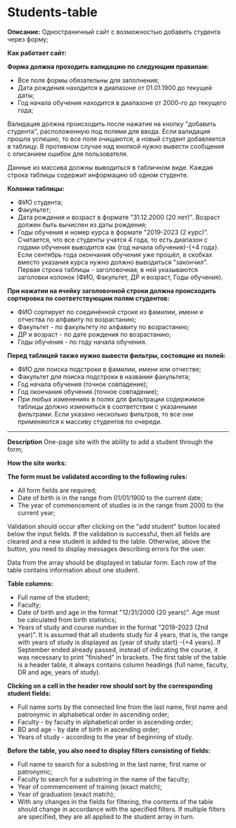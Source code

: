 # Students-table

**Описание:**
Одностраничный сайт с возможностью добавить студента через форму;

**Как работает сайт:**

**Форма должна проходить валидацию по следующим правилам:**
- Все поля формы обязательны для заполнения;
- Дата рождения находится в диапазоне от 01.01.1900 до текущей даты;
- Год начала обучения находится в диапазоне от 2000-го до текущего года;

Валидация должна происходить после нажатия на кнопку "добавить студента", расположенную под полями для ввода. Если валидация прошла успешно, то все поля очищаются, а новый студент добавляется в таблицу. В противном случае над кнопкой нужно вывести сообщения с описанием ошибок для пользователя.

Данные из массива должны выводиться в табличном виде. Каждая строка таблицы содержит информацию об одном студенте. 

**Колонки таблицы:**
- ФИО студента;
- Факультет;
- Дата рождения и возраст в формате "31.12.2000 (20 лет)". Возраст должен быть вычислен из даты рождения;
- Годы обучения и номер курса в формате "2019-2023 (2 курс)". Считается, что все студенты учатся 4 года, то есть диапазон с годами обучения выводится как {год начала обучения}-{+4 года}. Если сентябрь года окончания обучения уже прошёл, в скобках вместо указания курса нужно должно выводиться "закончил".
Первая строка таблицы - заголовочная, в ней указываются заголовки колонок (ФИО, Факультет, ДР и возраст, Годы обучения). 

**При нажатии на ячейку заголовочной строки должна происходить сортировка по соответствующим полям студентов:**
- ФИО сортирует по соединённой строке из фамилии, имени и отчества по алфавиту по возрастанию;
- Факультет - по факультету по алфавиту по возрастанию;
- ДР и возраст - по дате рождения по возрастанию;
- Годы обучения - по году начала обучения.

**Перед таблицей также нужно вывести фильтры, состоящие из полей:**
- ФИО для поиска подстроки в фамилии, имени или отчестве;
- Факультет для поиска подстроки в названии факультета;
- Год начала обучения (точное совпадение);
- Год окончания обучения (точное совпадение);
- При любых изменениях в полях для фильтрации содержимое таблицы должно измениться в соответствии с указанными фильтрами. Если указано несколько фильтров, то все они применяются к массиву студентов по очереди.

-----------------------------------------------------------------------------------------
**Description**
One-page site with the ability to add a student through the form;

**How the site works:**

**The form must be validated according to the following rules:**
- All form fields are required;
- Date of birth is in the range from 01/01/1900 to the current date;
- The year of commencement of studies is in the range from 2000 to the current year;

Validation should occur after clicking on the "add student" button located below the input fields. If the validation is successful, then all fields are cleared and a new student is added to the table. Otherwise, above the button, you need to display messages describing errors for the user.

Data from the array should be displayed in tabular form. Each row of the table contains information about one student.

**Table columns:**
- Full name of the student;
- Faculty;
- Date of birth and age in the format "12/31/2000 (20 years)". Age must be calculated from birth statistics;
- Years of study and course number in the format "2019-2023 (2nd year)". It is assumed that all students study for 4 years, that is, the range with years of study is displayed as {year of study start} -{+4 years}. If September ended already passed, instead of indicating the course, it was necessary to print "finished" in brackets.
The first table of the table is a header table, it always contains column headings (full name, faculty, DR and age, years of study).

**Clicking on a cell in the header row should sort by the corresponding student fields:**
- Full name sorts by the connected line from the last name, first name and patronymic in alphabetical order in ascending order;
- Faculty - by faculty in alphabetical order in ascending order;
- BD and age - by date of birth in ascending order;
- Years of study - according to the year of beginning of study.

**Before the table, you also need to display filters consisting of fields:**
- Full name to search for a substring in the last name, first name or patronymic;
- Faculty to search for a substring in the name of the faculty;
- Year of commencement of training (exact match);
- Year of graduation (exact match);
- With any changes in the fields for filtering, the contents of the table should change in accordance with the specified filters. If multiple filters are specified, they are all applied to the student array in turn.
